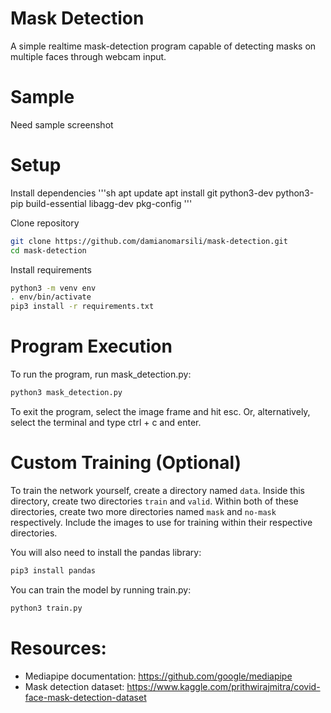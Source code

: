 # Mask Detection
A simple realtime mask-detection program capable of detecting masks on multiple faces through webcam input.

# Sample
Need sample screenshot

# Setup
Install dependencies
'''sh
apt update
apt install git python3-dev python3-pip build-essential libagg-dev pkg-config
'''

Clone repository
```sh
git clone https://github.com/damianomarsili/mask-detection.git
cd mask-detection
```

Install requirements
```sh
python3 -m venv env
. env/bin/activate
pip3 install -r requirements.txt
```

# Program Execution
To run the program, run mask_detection.py:
```sh
python3 mask_detection.py
```

To exit the program, select the image frame and hit esc. Or, alternatively, select the terminal and type ctrl + c and enter.

# Custom Training (Optional)
To train the network yourself, create a directory named `data`. Inside this directory, create two directories `train` and `valid`. Within both of these directories, create two more directories named `mask` and `no-mask` respectively. Include the images to use for training within their respective directories.

You will also need to install the pandas library:
```sh
pip3 install pandas
```
You can train the model by running train.py:
```sh
python3 train.py
```

# Resources:
- Mediapipe documentation: https://github.com/google/mediapipe
- Mask detection dataset: https://www.kaggle.com/prithwirajmitra/covid-face-mask-detection-dataset 
